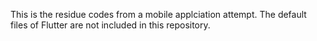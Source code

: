 This is the residue codes from a mobile applciation attempt. The default files of Flutter are not included in this repository.
